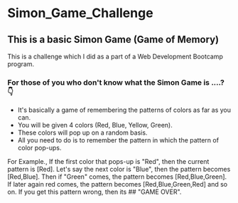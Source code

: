 # Simon_Game_Challenge
## This is a basic Simon Game (Game of Memory)

This is a challenge which I did as a part of a Web Development Bootcamp program.

### For those of you who don't know what the Simon Game is ....? 👇
* It's basically a game of remembering the patterns of colors as far as you can.
* You will be given 4 colors (Red, Blue, Yellow, Green).
* These colors will pop up on a random basis.
* All you need to do is to remember the pattern in which the pattern of color pop-ups.

For Example., If the first color that pops-up is "Red", then the current pattern is [Red]. Let's say the next color is "Blue", then the pattern becomes [Red,Blue]. Then if "Green" comes, the pattern becomes [Red,Blue,Green]. If later again red comes, the pattern becomes [Red,Blue,Green,Red] and so on.
If you get this pattern wrong, then its ## "GAME OVER".
